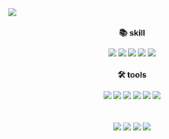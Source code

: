 <img src="https://capsule-render.vercel.app/api?type=waving&color=gradient&customColorList=13&height=300&section=header&text=Try%20And%20Catch&fontSize=60&animation=fadeIn&fontColor=93F9B9" />
<br/>
<h3 align='center'>📚 skill </h3>
<p align='center'>
  <img src="https://img.shields.io/badge/c-%2300599C.svg?style=for-the-badge&logo=c&logoColor=white"/>
  <img src="https://img.shields.io/badge/c++-%2300599C.svg?style=for-the-badge&logo=c%2B%2B&logoColor=white"/>
  <img src="https://img.shields.io/badge/java-%23ED8B00.svg?style=for-the-badge&logo=java&logoColor=white"/>
  <img src="https://img.shields.io/badge/spring-%236DB33F.svg?style=for-the-badge&logo=spring&logoColor=white"/>
  <img src="https://img.shields.io/badge/python-3670A0?style=for-the-badge&logo=python&logoColor=ffdd54"/>
</p>
<h3 align='center'>🛠️ tools </h3>                  
<p align='center'>
  <img src="https://img.shields.io/badge/Visual%20Studio%20Code-0078d7.svg?style=for-the-badge&logo=visual-studio-code&logoColor=white"/>
  <img src="https://img.shields.io/badge/IntelliJIDEA-000000.svg?style=for-the-badge&logo=intellij-idea&logoColor=white"/>
  <img src="https://img.shields.io/badge/AWS-%23FF9900.svg?style=for-the-badge&logo=amazon-aws&logoColor=white"/>
  <img src="https://img.shields.io/badge/mysql-%2300f.svg?style=for-the-badge&logo=mysql&logoColor=white"/>
  <img src="https://img.shields.io/badge/redis-%23DD0031.svg?style=for-the-badge&logo=redis&logoColor=white"/>
  <img src="https://img.shields.io/badge/Linux-FCC624?style=for-the-badge&logo=linux&logoColor=black"/>
</p>
<br/>
<p align='center'>
 <a href="https://solved.ac/profile/khcho0125"><img src="http://mazassumnida.wtf/api/v2/generate_badge?boj=khcho0125"/></a>
 <img src="http://mazandi.herokuapp.com/api?handle=khcho0125&theme=warm"/>
 <img src="https://github-readme-stats.vercel.app/api/top-langs/?username=khcho0125&layout=compact&hide=Dockerfile"/>
 <img src="https://github-readme-stats.vercel.app/api?username=khcho0125&show_icons=true&theme=radical"/>
<p/>
